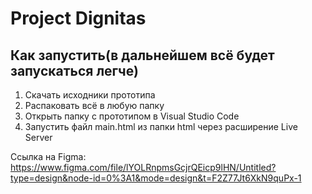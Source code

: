 # Project Dignitas

## Как запустить(в дальнейшем всё будет запускаться легче)

1. Скачать исходники прототипа
2. Распаковать всё в любую папку
3. Открыть папку с прототипом в Visual Studio Code
4. Запустить файл main.html из папки html через расширение Live Server

Ссылка на Figma: https://www.figma.com/file/lYOLRnpmsGcjrQEicp9lHN/Untitled?type=design&node-id=0%3A1&mode=design&t=F2Z77Jt6XkN9quPx-1